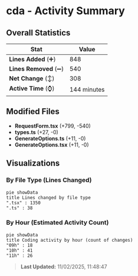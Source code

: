 # cda - Activity Summary 

## Overall Statistics

| Stat                   | Value                                                             |
| ---------------------- | ----------------------------------------------------------------- |
| **Lines Added** (➕)   | 848                                          |
| **Lines Removed** (➖) | 540                                        |
| **Net Change** (↕)    | 308                |
| **Active Time** (⌚)   | 144 minutes |


## Modified Files
- **RequestForm.tsx** (+799, -540)
- **types.ts** (+27, -0)
- **GenerateOptions.ts** (+11, -0)
- **GenerateOptions.tsx** (+11, -0)

## Visualizations

### By File Type (Lines Changed)

```mermaid
pie showData
title Lines changed by file type
".tsx" : 1350
".ts" : 38
```

### By Hour (Estimated Activity Count)

```mermaid
pie showData
title Coding activity by hour (count of changes)
"09h" : 18
"10h" : 41
"11h" : 26
```


> **Last Updated:** 11/02/2025, 11:48:47